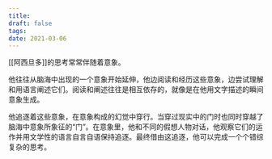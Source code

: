 ```yaml
---
title: 
draft: false
tags: 
date: 2021-03-06
---
```

[[阿西旦多]]的思考常常伴随着意象。

他往往从脑海中出现的一个意象开始延伸，他边阅读和经历这些意象，边尝试理解和用语言阐述它们。阅读和阐述往往是相互依存的，就像是在他用文字描述的瞬间意象生成。

他追逐着这些意象，在意象构成的幻觉中穿行。当穿过现实中的门时也同时穿越了脑海中意象所象征的“门”。在意象里，他和不同的假想人物对话，他观察它们的运作并用文学性的语言自言自语保持追逐。最终借由这追逐，他可以完成一个个错综复杂的思考。